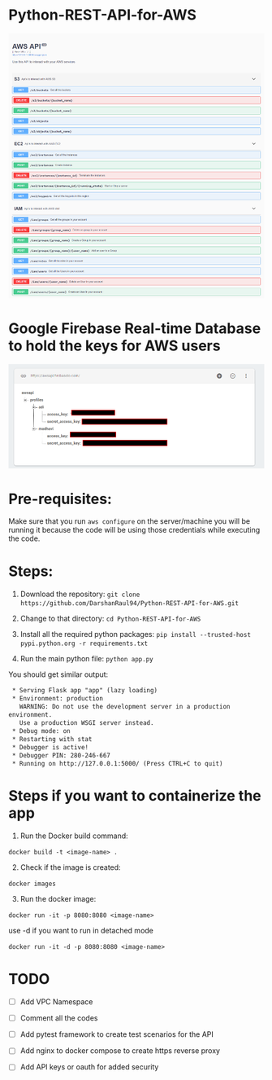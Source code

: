 # Python-REST-API-for-AWS

![AWS API](https://github.com/DarshanRaul94/Python-REST-API-for-AWS/blob/master/Screenshots/2march.png)

# Google Firebase Real-time Database to hold the keys for AWS users
![Firebase console](https://github.com/DarshanRaul94/Python-REST-API-for-AWS/blob/master/Screenshots/firebaseconsole.png)
# Pre-requisites:

Make sure that you run ```aws configure``` on the server/machine you will be running it because the code will be using those credentials while executing the code.

# Steps:

1) Download the repository:
```git clone https://github.com/DarshanRaul94/Python-REST-API-for-AWS.git ```

2) Change to that directory:
```cd Python-REST-API-for-AWS```

3) Install all the required python packages:
```pip install --trusted-host pypi.python.org -r requirements.txt```

4) Run the main python file:
```python app.py```

You should get similar output:

```
 * Serving Flask app "app" (lazy loading)
 * Environment: production
   WARNING: Do not use the development server in a production environment.
   Use a production WSGI server instead.
 * Debug mode: on
 * Restarting with stat
 * Debugger is active!
 * Debugger PIN: 280-246-667
 * Running on http://127.0.0.1:5000/ (Press CTRL+C to quit)
```
# Steps if you want to containerize the app

1) Run the Docker build command:

```docker build -t <image-name> . ```

2) Check if the image is created:

```docker images```

3) Run the docker image:

```docker run -it -p 8080:8080 <image-name>```

use -d if you want to run in detached mode

```docker run -it -d -p 8080:8080 <image-name>```


# TODO

- [ ] Add VPC Namespace
- [ ] Comment all the codes
- [ ] Add pytest framework to create test scenarios for the API
- [ ] Add nginx to docker compose to create https reverse proxy
- [ ] Add API keys or oauth for added security 



